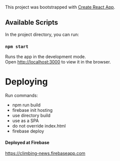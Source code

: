 This project was bootstrapped with [Create React App](https://github.com/facebook/create-react-app).

## Available Scripts

In the project directory, you can run:

### `npm start`

Runs the app in the development mode.<br>
Open [http://localhost:3000](http://localhost:3000) to view it in the browser.

# Deploying

Run commands:

- npm run build
- firebase init hosting
- use directory build
- use as a SPA
- do not override index.html
- firebase deploy

#### Deployed at Firebase

https://climbing-news.firebaseapp.com

